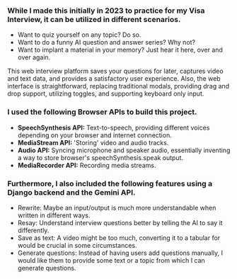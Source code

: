 <h3>While I made this initially in 2023 to practice for my Visa Interview, it can be utilized in different scenarios.</h3>

- Want to quiz yourself on any topic? Do so.
- Want to do a funny AI question and answer series? Why not?
- Want to implant a material in your memory? Just hear it here, over and over again.

This web interview platform saves your questions for later, captures video and text data, and provides a satisfactory user experience.
Also, the web interface is straightforward, replacing traditional modals, providing drag and drop support, utilizing toggles, and supporting keyboard only input.

<h3>I used the following Browser APIs to build this project.</h3>

- **SpeechSynthesis API:** Text-to-speech, providing different voices depending on your browser and internet connection.
- **MediaStream API:** 'Storing' video and audio tracks.
- **Audio API:** Syncing microphone and speaker audio, essentially inventing a way to store browser's speechSynthesis.speak output.
- **MediaRecorder API:** Recording media streams.

<h3>Furthermore, I also included the following features using a Django backend and the Gemini API.</h3>

- Rewrite: Maybe an input/output is much more understandable when written in different ways.
- Resay: Understand interview questions better by telling the AI to say it differently.
- Save as text: A video might be too much, converting it to a tabular for would be crucial in some circumstances.
- Generate questions: Instead of having users add questions manually, I would like them to provide some text or a topic from which I can generate questions.
